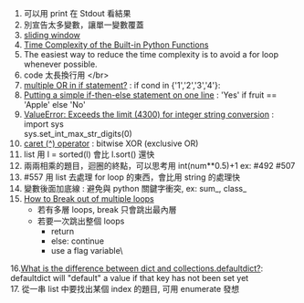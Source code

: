 1. 可以用 print 在 Stdout 看結果</br>
2. 別宣告太多變數，讓單一變數覆蓋</br>
3. [sliding window](https://www.geeksforgeeks.org/window-sliding-technique/)</br>
4. [Time Complexity of the Built-in Python Functions](https://medium.com/@nedspnt/how-to-make-your-code-run-faster-time-complexity-of-the-built-in-python-functions-38a415008fa2)</br>
5. The easiest way to reduce the time complexity is to avoid a for loop whenever possible.</br>
6. code 太長換行用 \</br>
7. [multiple OR in if statement?](https://stackoverflow.com/questions/17615020/what-is-the-best-approach-in-python-multiple-or-or-in-in-if-statement) : if cond in {'1','2','3','4'}:
8. [Putting a simple if-then-else statement on one line](https://stackoverflow.com/questions/2802726/putting-a-simple-if-then-else-statement-on-one-line) : 'Yes' if fruit == 'Apple' else 'No'</br>
9. [ValueError: Exceeds the limit (4300) for integer string conversion](https://stackoverflow.com/questions/73693104/valueerror-exceeds-the-limit-4300-for-integer-string-conversion) :</br>
   import sys</br>
   sys.set_int_max_str_digits(0)</br>
10. [caret (^) operator](https://stackoverflow.com/questions/2451386/what-does-the-caret-operator-do) : bitwise XOR (exclusive OR)</br>
11. list 用 l = sorted(l) 會比 l.sort() 還快</br>
12. 兩兩相乘的題目，迴圈的終點，可以思考用 int(num**0.5)+1 ex: #492 #507</br>
13. #557 用 list 去處理 for loop 的東西，會比用 string 的處理快</br>
14. 變數後面加底線 : 避免與 python 關鍵字衝突, ex: sum_, class_</br>
15. [How to Break out of multiple loops](https://www.geeksforgeeks.org/how-to-break-out-of-multiple-loops-in-python/?fbclid=IwAR3pOpp323cET1hE3HCNsOWO6sEwOpzrfwQzFpXx4lnzq4L6IN_V9v2OLMQ)
      * 若有多層 loops, break 只會跳出最內層
      * 若要一次跳出整個 loops
         * return
         * else: continue
         * use a flag variable\

16.[What is the difference between dict and collections.defaultdict?](https://www.google.com/search?q=difference+between+defaultdict+and+dict&rlz=1C1CHBF_zh-TWTW1031TW1031&oq=&gs_lcrp=EgZjaHJvbWUqDAgBECMYJxjqAhiMBDIMCAAQIxgnGOoCGIwEMgwIARAjGCcY6gIYjAQyDAgCECMYJxjqAhiMBDIMCAMQIxgnGOoCGIwEMgwIBBAjGCcY6gIYjAQyDAgFECMYJxjqAhiMBDIMCAYQIxgnGOoCGIwEMgwIBxAjGCcY6gIYjATSAQgzNjAzajBqOagCCLACAQ&sourceid=chrome&ie=UTF-8): defaultdict will "default" a value if that key has not been set yet</br>
17. 從一串 list 中要找出某個 index 的題目, 可用 enumerate 發想
